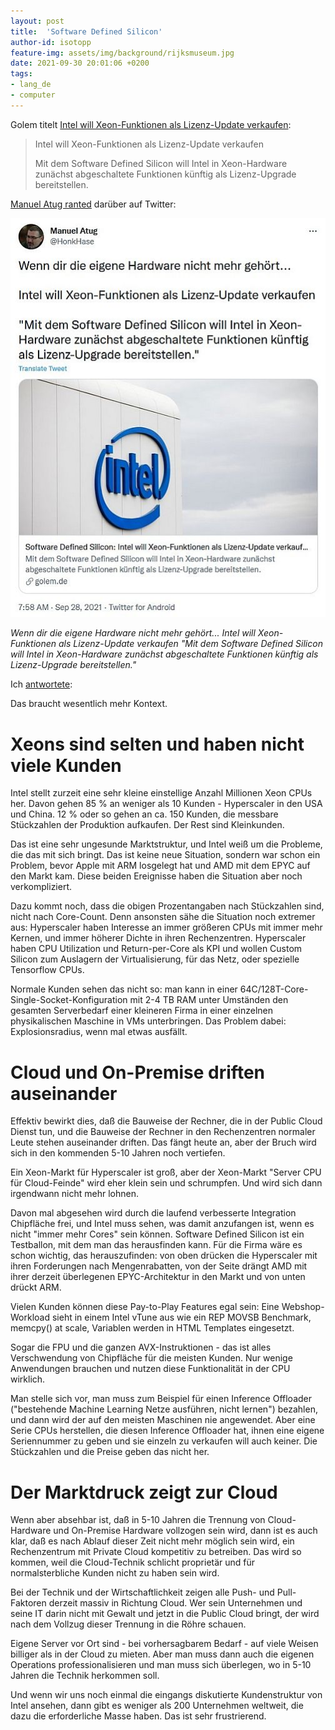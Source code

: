 ```yaml
---
layout: post
title:  'Software Defined Silicon'
author-id: isotopp
feature-img: assets/img/background/rijksmuseum.jpg
date: 2021-09-30 20:01:06 +0200
tags:
- lang_de
- computer
---
```


Golem titelt [Intel will Xeon-Funktionen als Lizenz-Update verkaufen](https://www.golem.de/news/software-defined-silicon-intel-will-xeon-funktionen-als-lizenz-update-verkaufen-2109-159912.html):

> Intel will Xeon-Funktionen als Lizenz-Update verkaufen
> 
> Mit dem Software Defined Silicon will Intel in Xeon-Hardware zunächst abgeschaltete Funktionen künftig als Lizenz-Upgrade bereitstellen. 

[Manuel Atug ranted](https://twitter.com/HonkHase/status/1442760700112343044) darüber auf Twitter:

![](/uploads/2021/09/intel-software-silicon.jpg)

*Wenn dir die eigene Hardware nicht mehr gehört...
Intel will Xeon-Funktionen als Lizenz-Update verkaufen
"Mit dem Software Defined Silicon will Intel in Xeon-Hardware zunächst abgeschaltete Funktionen künftig als Lizenz-Upgrade bereitstellen."*

Ich [antwortete](https://twitter.com/isotopp/status/1442896442926895104):

Das braucht wesentlich mehr Kontext.

# Xeons sind selten und haben nicht viele Kunden

Intel stellt zurzeit eine sehr kleine einstellige Anzahl Millionen Xeon CPUs her.
Davon gehen 85 % an weniger als 10 Kunden - Hyperscaler in den USA und China.
12 % oder so gehen an ca. 150 Kunden, die messbare Stückzahlen der Produktion aufkaufen.
Der Rest sind Kleinkunden.

Das ist eine sehr ungesunde Marktstruktur, und Intel weiß um die Probleme, die das mit sich bringt.
Das ist keine neue Situation, sondern war schon ein Problem, bevor Apple mit ARM losgelegt hat und AMD mit dem EPYC auf den Markt kam.
Diese beiden Ereignisse haben die Situation aber noch verkompliziert.

Dazu kommt noch, dass die obigen Prozentangaben nach Stückzahlen sind, nicht nach Core-Count.
Denn ansonsten sähe die Situation noch extremer aus:
Hyperscaler haben Interesse an immer größeren CPUs mit immer mehr Kernen, und immer höherer Dichte in ihren Rechenzentren.
Hyperscaler haben CPU Utilization und Return-per-Core als KPI und wollen Custom Silicon zum Auslagern der Virtualisierung, für das Netz, oder spezielle Tensorflow CPUs.

Normale Kunden sehen das nicht so:
man kann in einer 64C/128T-Core-Single-Socket-Konfiguration mit 2-4 TB RAM unter Umständen den gesamten Serverbedarf einer kleineren Firma in einer einzelnen physikalischen Maschine in VMs unterbringen.
Das Problem dabei: Explosionsradius, wenn mal etwas ausfällt.

# Cloud und On-Premise driften auseinander

Effektiv bewirkt dies, daß die Bauweise der Rechner, die in der Public Cloud Dienst tun, und die Bauweise der Rechner in den Rechenzentren normaler Leute stehen auseinander driften.
Das fängt heute an, aber der Bruch wird sich in den kommenden 5-10 Jahren noch vertiefen.

Ein Xeon-Markt für Hyperscaler ist groß, aber der Xeon-Markt "Server CPU für Cloud-Feinde" wird eher klein sein und schrumpfen.
Und wird sich dann irgendwann nicht mehr lohnen.

Davon mal abgesehen wird durch die laufend verbesserte Integration Chipfläche frei, und Intel muss sehen, was damit anzufangen ist, wenn es nicht "immer mehr Cores" sein können.
Software Defined Silicon ist ein Testballon, mit dem man das herausfinden kann.
Für die Firma wäre es schon wichtig, das herauszufinden:
von oben drücken die Hyperscaler mit ihren Forderungen nach Mengenrabatten, von der Seite drängt AMD mit ihrer derzeit überlegenen EPYC-Architektur in den Markt und von unten drückt ARM.

Vielen Kunden können diese Pay-to-Play Features egal sein:
Eine Webshop-Workload sieht in einem Intel vTune aus wie ein REP MOVSB Benchmark, memcpy() at scale, Variablen werden in HTML Templates eingesetzt.

Sogar die FPU und die ganzen AVX-Instruktionen - das ist alles Verschwendung von Chipfläche für die meisten Kunden.
Nur wenige Anwendungen brauchen und nutzen diese Funktionalität in der CPU wirklich.

Man stelle sich vor, man muss zum Beispiel für einen Inference Offloader ("bestehende Machine Learning Netze ausführen, nicht lernen") bezahlen, und dann wird der auf den meisten Maschinen nie angewendet.
Aber eine Serie CPUs herstellen, die diesen Inference Offloader hat, ihnen eine eigene Seriennummer zu geben und sie einzeln zu verkaufen will auch keiner.
Die Stückzahlen und die Preise geben das nicht her.

# Der Marktdruck zeigt zur Cloud

Wenn aber absehbar ist, daß in 5-10 Jahren die Trennung von Cloud-Hardware und On-Premise Hardware vollzogen sein wird, dann ist es auch klar, daß es nach Ablauf dieser Zeit nicht mehr möglich sein wird, ein Rechenzentrum mit Private Cloud kompetitiv zu betreiben.
Das wird so kommen, weil die Cloud-Technik schlicht proprietär und für normalsterbliche Kunden nicht zu haben sein wird.

Bei der Technik und der Wirtschaftlichkeit zeigen alle Push- und Pull-Faktoren derzeit massiv in Richtung Cloud.
Wer sein Unternehmen und seine IT darin nicht mit Gewalt und jetzt in die Public Cloud bringt, der wird nach dem Vollzug dieser Trennung in die Röhre schauen.

Eigene Server vor Ort sind - bei vorhersagbarem Bedarf - auf viele Weisen billiger als in der Cloud zu mieten. 
Aber man muss dann auch die eigenen Operations professionalisieren und man muss sich überlegen, wo in 5-10 Jahren die Technik herkommen soll.

Und wenn wir uns noch einmal die eingangs diskutierte Kundenstruktur von Intel ansehen, dann gibt es weniger als 200 Unternehmen weltweit, die dazu die erforderliche Masse haben.
Das ist sehr frustrierend.
